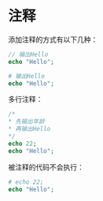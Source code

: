 # 注释

添加注释的方式有以下几种：

```php
// 输出Hello
echo "Hello";
```

```php
# 输出Hello
echo "Hello";
```

多行注释：

```php
/*
* 先输出年龄
* 再输出Hello
*/
echo 22;
echo "Hello";
```

被注释的代码不会执行：

```php
# echo 22;
echo "Hello";
```
